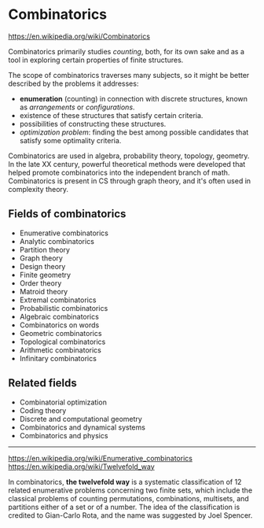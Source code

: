# Combinatorics

https://en.wikipedia.org/wiki/Combinatorics

Combinatorics primarily studies *counting*, both, for its own sake and as a tool in exploring certain properties of finite structures.

The scope of combinatorics traverses many subjects, so it might be better described by the problems it addresses:
- **enumeration** (counting) in connection with discrete structures, known as *arrangements* or *configurations*.
- existence of these structures that satisfy certain criteria.
- possibilities of constructing these structures.
- *optimization problem*: finding the best among possible candidates that satisfy some optimality criteria.

Combinatorics are used in algebra, probability theory, topology, geometry. In the late XX century, powerful theoretical methods were developed that helped promote combinatorics into the independent branch of math. Combinatorics is present in CS through graph theory, and it's often used in complexity theory.


## Fields of combinatorics
- Enumerative combinatorics
- Analytic combinatorics
- Partition theory
- Graph theory
- Design theory
- Finite geometry
- Order theory
- Matroid theory
- Extremal combinatorics
- Probabilistic combinatorics
- Algebraic combinatorics
- Combinatorics on words
- Geometric combinatorics
- Topological combinatorics
- Arithmetic combinatorics
- Infinitary combinatorics

## Related fields
* Combinatorial optimization
* Coding theory
* Discrete and computational geometry
* Combinatorics and dynamical systems
* Combinatorics and physics




---


https://en.wikipedia.org/wiki/Enumerative_combinatorics
https://en.wikipedia.org/wiki/Twelvefold_way

In combinatorics, **the twelvefold way** is a systematic classification of 12 related enumerative problems concerning two finite sets, which include the classical problems of counting permutations, combinations, multisets, and partitions either of a set or of a number. The idea of the classification is credited to Gian-Carlo Rota, and the name was suggested by Joel Spencer.
